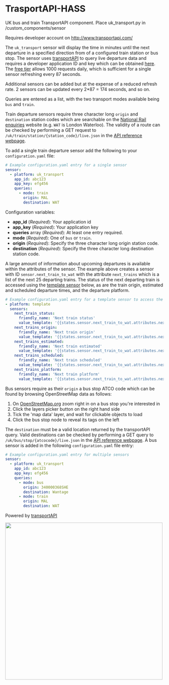 # TrasportAPI-HASS
UK bus and train TransportAPI component. Place uk_transport.py in /custom_components/sensor

Requires developer account on http://www.transportapi.com/


The `uk_transport` sensor will display the time in minutes until the next departure in a specified direction from of a configured train station or bus stop. The sensor uses [transportAPI](http://www.transportapi.com/) to query live departure data and requires a developer application ID and key which can be obtained [here](https://developer.transportapi.com/). The [free tier](http://www.transportapi.com/plans/) allows 1000 requests daily, which is sufficient for a single sensor refreshing every 87 seconds.

Additional sensors can be added but at the expense of a reduced refresh rate. 2 sensors can be updated every 2*87 = 174 seconds, and so on.

Queries are entered as a list, with the two transport modes available being `bus` and `train`.

Train departure sensors require three character long `origin` and `destination` station codes which are searchable on the [National Rail enquiries](http://www.nationalrail.co.uk/times_fares/ldb.aspx) website (e.g. `WAT` is London Waterloo). The validity of a route can be checked by performing a GET request to `/uk/train/station/{station_code}/live.json` in the [API reference webpage](https://developer.transportapi.com/docs?raml=https://transportapi.com/v3/raml/transportapi.raml##request_uk_train_station_station_code_live_json).

To add a single train departure sensor add the following to your `configuration.yaml` file:


```yaml
# Example configuration.yaml entry for a single sensor
sensor:
  - platform: uk_transport
    app_id: abc123
    app_key: efg456
    queries:
      - mode: train
        origin: MAL
        destination: WAT
```

Configuration variables:

- **app_id** (*Required*): Your application id
- **app_key** (*Required*): Your application key
- **queries** array (*Required*): At least one entry required.
- **mode** (*Required*): One of `bus` or `train`.
- **origin** (*Required*): Specify the three character long origin station code.
- **destination** (*Required*): Specify the three character long destination station code.

A large amount of information about upcoming departures is available within the attributes of the sensor. The example above creates a sensor with ID `sensor.next_train_to_wat` with the attribute `next_trains` which is a list of the next 25 departing trains. The status of the next departing train is accessed using the [template sensor](https://home-assistant.io/components/sensor.template/) below, as are the train origin, estimated and scheduled departure times, and the departure platform.

```yaml
# Example configuration.yaml entry for a template sensor to access the attributes of the next departing train.
- platform: template
  sensors:
    next_train_status:
      friendly_name: 'Next train status'
      value_template: '{{states.sensor.next_train_to_wat.attributes.next_trains[0].status}}'
    next_trains_origin:
      friendly_name: 'Next train origin'
      value_template: '{{states.sensor.next_train_to_wat.attributes.next_trains[0].origin_name}}'
    next_trains_estimated:
      friendly_name: 'Next train estimated'
      value_template: '{{states.sensor.next_train_to_wat.attributes.next_trains[0].estimated}}'
    next_trains_scheduled:
      friendly_name: 'Next train scheduled'
      value_template: '{{states.sensor.next_train_to_wat.attributes.next_trains[0].scheduled}}'
    next_trains_platform:
      friendly_name: 'Next train platform'
      value_template: '{{states.sensor.next_train_to_wat.attributes.next_trains[0].platform}}'

```

Bus sensors require as their `origin` a bus stop ATCO code which can be found by browsing OpenStreetMap data as
follows:

1. On [OpenStreetMap.org](http://www.openstreetmap.org/) zoom right in on a bus
stop you're interested in
2. Click the layers picker button on the right hand side
3. Tick the 'map data' layer, and wait for clickable objects to load
4. Click the bus stop node to reveal its tags on the left

The `destination` must be a valid location returned by the transportAPI query. Valid destinations can be checked by performing a GET query to  `/uk/bus/stop/{atcocode}/live.json` in the [API reference webpage](https://developer.transportapi.com/docs?raml=https://transportapi.com/v3/raml/transportapi.raml##bus_information). A bus sensor is added in the following `configuration.yaml` file entry:

```yaml
# Example configuration.yaml entry for multiple sensors
sensor:
  - platform: uk_transport
    app_id: abc123
    app_key: efg456
    queries:
      - mode: bus
        origin: 340000368SHE
        destination: Wantage
      - mode: train
        origin: MAL
        destination: WAT
```

Powered by [transportAPI](http://www.transportapi.com/)

<img src="https://github.com/robmarkcole/TrasportAPI-HASS/blob/master/Usage.png" width="500" >
